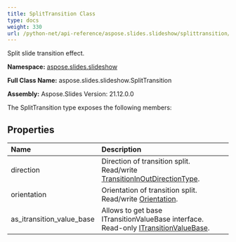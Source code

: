 ```yaml
---
title: SplitTransition Class
type: docs
weight: 330
url: /python-net/api-reference/aspose.slides.slideshow/splittransition/
---
```


Split slide transition effect.

**Namespace:** [aspose.slides.slideshow](/slides/python-net/api-reference/aspose.slides.slideshow/)

**Full Class Name:** aspose.slides.slideshow.SplitTransition

**Assembly:**  Aspose.Slides Version: 21.12.0.0

The SplitTransition type exposes the following members:
## **Properties**
|**Name**|**Description**|
| :- | :- |
|direction|Direction of transition split.<br/>            Read/write [TransitionInOutDirectionType](/slides/python-net/api-reference/aspose.slides.slideshow/transitioninoutdirectiontype/).|
|orientation|Orientation of transition split.<br/>            Read/write [Orientation](/slides/python-net/api-reference/aspose.slides/orientation/).|
|as_itransition_value_base|Allows to get base ITransitionValueBase interface.<br/>            Read-only [ITransitionValueBase](/slides/python-net/api-reference/aspose.slides.slideshow/itransitionvaluebase/).|
